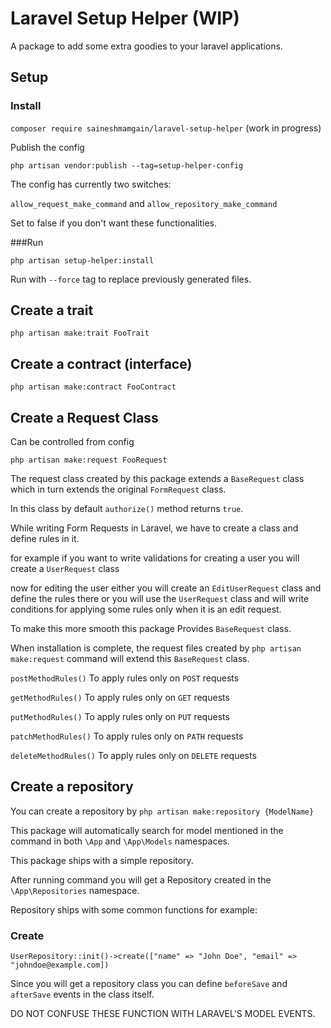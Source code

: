 # Laravel Setup Helper (WIP)

A package to add some extra goodies to your laravel applications.

## Setup

### Install

``composer require saineshmamgain/laravel-setup-helper`` (work in progress)

Publish the config

``php artisan vendor:publish --tag=setup-helper-config``

The config has currently two switches:

`allow_request_make_command` and `allow_repository_make_command`

Set to false if you don't want these functionalities.

###Run

``php artisan setup-helper:install``

Run with ``--force`` tag to replace previously generated files.

## Create a trait

``php artisan make:trait FooTrait``

## Create a contract (interface)

``php artisan make:contract FooContract``

## Create a Request Class

Can be controlled from config

``php artisan make:request FooRequest``

The request class created by this package extends a `BaseRequest` class which in turn extends the original `FormRequest` class. 

In this class by default `authorize()` method returns `true`.

While writing Form Requests in Laravel, we have to create a class and define rules in it.

for example if you want to write validations for creating a user you will create a `UserRequest` class 

now for editing the user either you will create an `EditUserRequest` class and define the rules there or you will use the `UserRequest` class and will write conditions for applying some rules only when it is an edit request.

To make this more smooth this package Provides `BaseRequest` class.

When installation is complete, the request files created by `php artisan make:request` command will extend this `BaseRequest` class.

`postMethodRules()` To apply rules only on `POST` requests

`getMethodRules()` To apply rules only on `GET` requests

`putMethodRules()` To apply rules only on `PUT` requests

`patchMethodRules()` To apply rules only on `PATH` requests

`deleteMethodRules()` To apply rules only on `DELETE` requests

## Create a repository

You can create a repository by `php artisan make:repository {ModelName}`

This package will automatically search for model mentioned in the command in both `\App` and `\App\Models` namespaces. 

This package ships with a simple repository.

After running command you will get a Repository created in the `\App\Repositories` namespace.

Repository ships with some common functions for example:

### Create

```UserRepository::init()->create(["name" => "John Doe", "email" => "johndoe@example.com])```

Since you will get a repository class you can define `beforeSave` and `afterSave` events in the class itself. 

DO NOT CONFUSE THESE FUNCTION WITH LARAVEL'S MODEL EVENTS.
